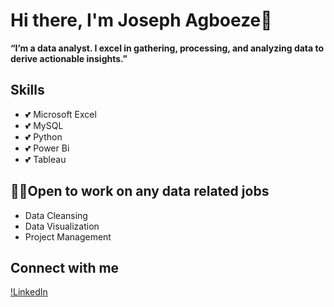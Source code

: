# Hi there, I'm Joseph Agboeze👋

__“I’m a data analyst. I excel in gathering, processing, and analyzing data to derive actionable insights.”__

## Skills
- 💕 Microsoft Excel
- 💕 MySQL
- 💕 Python
- 💕 Power Bi
- 💕 Tableau

## **👨‍💻Open to work on any data related jobs** 
- Data Cleansing
- Data Visualization
- Project Management
  
## Connect with me
[!LinkedIn](https://www.linkedin.com/in/josephagboeze/)

